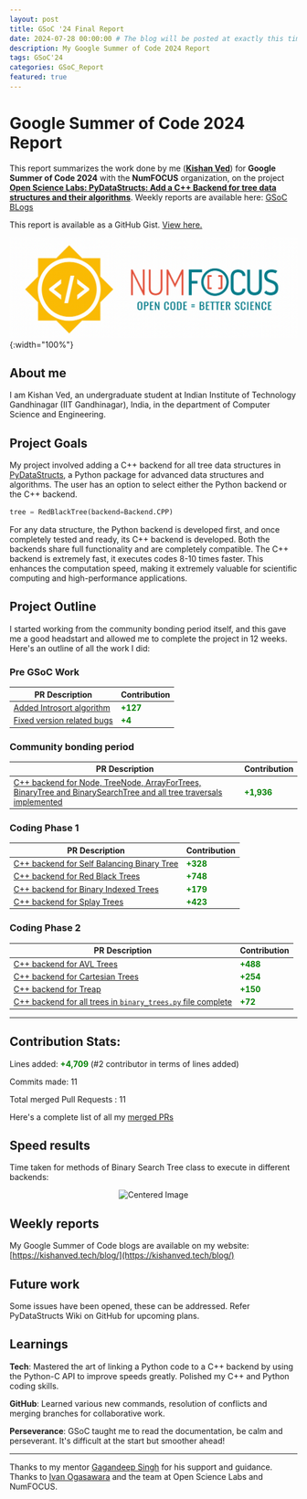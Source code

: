 ```yaml
---
layout: post
title: GSoC '24 Final Report
date: 2024-07-28 00:00:00 # The blog will be posted at exactly this time and date (based on the US time mostly)
description: My Google Summer of Code 2024 Report
tags: GSoC'24
categories: GSoC_Report
featured: true
---
```


# Google Summer of Code 2024 Report
This report summarizes the work done by me (**[Kishan Ved](https://github.com/Kishan-Ved)**) for **Google Summer of Code 2024** with the **NumFOCUS** organization, on the project **[Open Science Labs: PyDataStructs: Add a C++ Backend for tree data structures and their algorithms](https://summerofcode.withgoogle.com/programs/2024/projects/2nrxEFTg)**.
Weekly reports are available here: [GSoC BLogs](https://kishanved.tech/blog/)

This report is available as a GitHub Gist. [View here.](https://gist.github.com/Kishan-Ved/ebe0a971220d67517ae815e4f92d2459)

![alt text](../assets/img/GSoC_NumFOCUS.png){:width="100%"}


## About me
I am Kishan Ved, an undergraduate student at Indian Institute of Technology Gandhinagar (IIT Gandhinagar), India, in the department of Computer Science and Engineering.

## Project Goals
My project involved adding a C++ backend for all tree data structures in [PyDataStructs](https://github.com/codezonediitj/pydatastructs), a Python package for advanced data structures and algorithms. The user has an option to select either the Python backend or the C++ backend.

```python
tree = RedBlackTree(backend=Backend.CPP)
```

For any data structure, the Python backend is developed first, and once completely tested and ready, its C++ backend is developed. Both the backends share full functionality and are completely compatible. The C++ backend is extremely fast, it executes codes 8-10 times faster. This enhances the computation speed, making it extremely valuable for scientific computing and high-performance applications.

## Project Outline
I started working from the community bonding period itself, and this gave me a good headstart and allowed me to complete the project in 12 weeks. Here's an outline of all the work I did:

### Pre GSoC Work

| PR Description | Contribution |
|------------------|--------------|
| [Added Introsort algorithm](https://github.com/codezonediitj/pydatastructs/pull/549) | **<span style="color: green;">+127</span>** |
| [Fixed version related bugs](https://github.com/codezonediitj/pydatastructs/pull/553) | **<span style="color: green;">+4</span>** |

### Community bonding period

| PR Description | Contribution |
|------------------|--------------|
| [C++ backend for Node, TreeNode, ArrayForTrees, BinaryTree and BinarySearchTree and all tree traversals implemented](https://github.com/codezonediitj/pydatastructs/pull/556) | **<span style="color: green;">+1,936</span>** |

### Coding Phase 1

| PR Description | Contribution |
|------------------|--------------|
| [C++ backend for Self Balancing Binary Tree](https://github.com/codezonediitj/pydatastructs/pull/559) | **<span style="color: green;">+328</span>** |
| [C++ backend for Red Black Trees](https://github.com/codezonediitj/pydatastructs/pull/560) | **<span style="color: green;">+748</span>** |
| [C++ backend for Binary Indexed Trees](https://github.com/codezonediitj/pydatastructs/pull/561) | **<span style="color: green;">+179</span>** |
| [C++ backend for Splay Trees](https://github.com/codezonediitj/pydatastructs/pull/562) | **<span style="color: green;">+423</span>** |

### Coding Phase 2

| PR Description | Contribution |
|------------------|--------------|
| [C++ backend for AVL Trees](https://github.com/codezonediitj/pydatastructs/pull/564) | **<span style="color: green;">+488</span>** |
| [C++ backend for Cartesian Trees](https://github.com/codezonediitj/pydatastructs/pull/567) | **<span style="color: green;">+254</span>** |
| [C++ backend for Treap](https://github.com/codezonediitj/pydatastructs/pull/568) | **<span style="color: green;">+150</span>** |
| [C++ backend for all trees in `binary_trees.py` file complete](https://github.com/codezonediitj/pydatastructs/pull/569) | **<span style="color: green;">+72</span>** |

---

## Contribution Stats:

Lines added: **<span style="color: green;">+4,709</span>** (#2 contributor in terms of lines added)

Commits made: 11

Total merged Pull Requests : 11

Here's a complete list of all my [merged PRs](https://github.com/codezonediitj/pydatastructs/pulls?q=is%3Apr+is%3Amerged+author%3AKishan-Ved)

## Speed results

Time taken for methods of Binary Search Tree class to execute in different backends:
<p align="center">
  <img src="https://gist.github.com/user-attachments/assets/2b8fdf65-75d4-4636-aba1-525289c76615" alt="Centered Image">
</p>


## Weekly reports
My Google Summer of Code blogs are available on my website: [https://kishanved.tech/blog/](https://kishanved.tech/blog/)

## Future work
Some issues have been opened, these can be addressed. Refer PyDataStructs Wiki on GitHub for upcoming plans.

## Learnings

**Tech**: Mastered the art of linking a Python code to a C++ backend by using the Python-C API to improve speeds greatly. Polished my C++ and Python coding skills.

**GitHub**: Learned various new commands, resolution of conflicts and merging branches for collaborative work.

**Perseverance**: GSoC taught me to read the documentation, be calm and perseverant. It's difficult at the start but smoother ahead!

---

Thanks to my mentor [Gagandeep Singh](https://github.com/czgdp1807) for his support and guidance. Thanks to [Ivan Ogasawara](https://github.com/xmnlab) and the team at Open Science Labs and NumFOCUS.